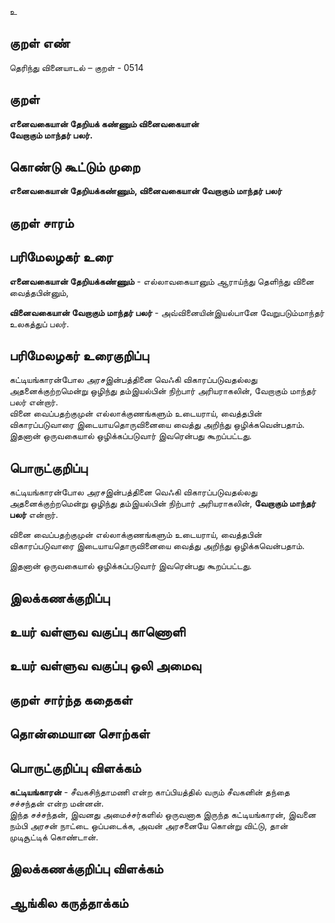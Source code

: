 உ

## குறள் எண் 

தெரிந்து வினையாடல்  – குறள் - 0514  

## குறள் 

**எனைவகையான் தேறியக் கண்ணும் வினைவகையான்  
வேறாகும் மாந்தர் பலர்.**

## கொண்டு கூட்டும் முறை

**எனைவகையான் தேறியக்கண்ணும், வினைவகையான் வேறாகும் மாந்தர் பலர்**

## குறள் சாரம் 


## பரிமேலழகர் உரை

**எனைவகையான் தேறியக்கண்ணும்** - எல்லாவகையானும் ஆராய்ந்து தெளிந்து வினை வைத்தபின்னும்,  

**வினைவகையான் வேறாகும் மாந்தர் பலர்** - அவ்வினையின்இயல்பானே வேறுபடும்மாந்தர் உலகத்துப் பலர்.   

## பரிமேலழகர் உரைகுறிப்பு   

கட்டியங்காரன்போல அரசஇன்பத்தினை வெஃகி விகாரப்படுவதல்லது அதனைக்குற்றமென்று ஒழிந்து தம்இயல்பின் நிற்பார் அரியராகலின், வேறாகும் மாந்தர் பலர் என்றார்.  
வினை வைப்பதற்குமுன் எல்லாக்குணங்களும் உடையராய், வைத்தபின் விகாரப்படுவாரை இடையாயதொருவினையை வைத்து அறிந்து ஒழிக்கவென்பதாம்.  
இதனான் ஒருவகையால் ஒழிக்கப்படுவார் இவரென்பது கூறப்பட்டது.  

## பொருட்குறிப்பு 

கட்டியங்காரன்போல அரசஇன்பத்தினை வெஃகி விகாரப்படுவதல்லது அதனைக்குற்றமென்று ஒழிந்து தம்இயல்பின் நிற்பார் அரியராகலின், **வேறாகும் மாந்தர் பலர்** என்றார்.  

வினை வைப்பதற்குமுன் எல்லாக்குணங்களும் உடையராய், வைத்தபின் விகாரப்படுவாரை இடையாயதொருவினையை வைத்து அறிந்து ஒழிக்கவென்பதாம்.  

இதனான் ஒருவகையால் ஒழிக்கப்படுவார் இவரென்பது கூறப்பட்டது.   

## இலக்கணக்குறிப்பு  


## உயர் வள்ளுவ வகுப்பு காணொளி


## உயர் வள்ளுவ வகுப்பு ஒலி அமைவு 

 
## குறள் சார்ந்த கதைகள் 


## தொன்மையான சொற்கள்


## பொருட்குறிப்பு விளக்கம்

**கட்டியங்காரன்** - சீவகசிந்தாமணி என்ற காப்பியத்தில் வரும் சீவகனின் தந்தை சச்சந்தன் என்ற மன்னன்.  
இந்த சச்சந்தன், இவனது அமைச்சர்களில் ஒருவனாக இருந்த கட்டியங்காரன், இவனை நம்பி அரசன் நாட்டை ஒப்படைக்க, அவன் அரசனையே கொன்று விட்டு, தான் முடிசூட்டிக் கொண்டான்.  

## இலக்கணக்குறிப்பு விளக்கம்


## ஆங்கில கருத்தாக்கம் 


